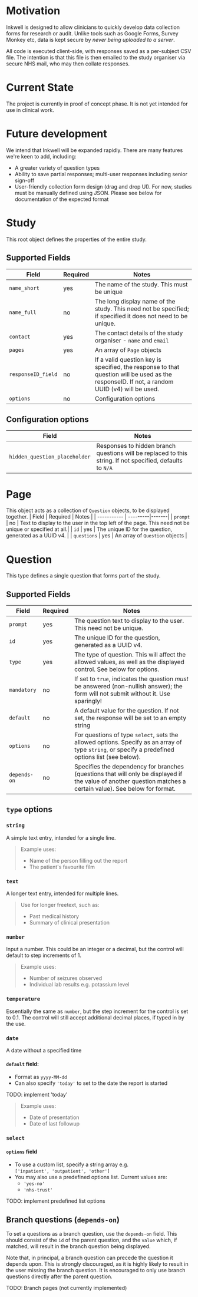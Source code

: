 # Motivation
Inkwell is designed to allow clinicians to quickly develop data collection forms for research or audit. Unlike tools such as Google Forms, Survey Monkey etc, data is kept secure by *never being uploaded to a server*.

All code is executed client-side, with responses saved as a per-subject CSV file. The intention is that this file is then emailed to the study organiser via secure NHS mail, who may then collate responses.

# Current State
The project is currently in proof of concept phase. It is not yet intended for use in clinical work. 

# Future development
We intend that Inkwell will be expanded rapidly. There are many features we're keen to add, including:
* A greater variety of question types
* Ability to save partial responses; multi-user responses including senior sign-off
* User-friendly collection form design (drag and drop UI). For now, studies must be manually defined using JSON. Please see below for documentation of the expected format

# Study
This root object defines the properties of the entire study. 
## Supported Fields 
| Field       | Required | Notes |
|-------------|----------|-------|
| `name_short`      | yes      | The name of the study. This must be unique|
| `name_full` | no       | The long display name of the study. This need not be specified; if specified it does not need to be unique. |
| `contact`   | yes      | The contact details of the study organiser - `name` and `email` |
| `pages`     | yes      |  An array of `Page` objects |
| `responseID_field` | no | If a valid question key is specified, the response to that question will be used as the responseID. If not, a random UUID (v4) will be used. |
| `options`   | no       | Configuration options      |

## Configuration options
| Field       | Notes |
|-------------|-------|
| `hidden_question_placeholder`| Responses to hidden branch questions will be replaced to this string. If not specified, defaults to `N/A` |


# Page
This object acts as a collection of `Question` objects, to be displayed together. 
| Field       | Required | Notes |
| ----------- | ---------|-------|
| `prompt`    | no      | Text to display to the user in the top left of the page. This need not be unique or specified at all.|
| `id`        | yes      | The unique ID for the question, generated as a UUID v4. |
| `questions` | yes     | An array of `Question` objects |

# Question 
This type defines a single question that forms part of the study.
## Supported Fields 
| Field       | Required | Notes |
| ----------- | ---------|-------|
| `prompt`    | yes      | The question text to display to the user. This need not be unique.|
| `id`        | yes      | The unique ID for the question, generated as a UUID v4. |
| `type`      | yes      | The type of question. This will affect the allowed values, as well as the displayed control. See below for options. |
| `mandatory` | no       | If set to `true`, indicates the question *must* be answered (non-nullish answer); the form will not submit without it. Use sparingly! |
| `default`   | no       | A default value for the question. If not set, the response will be set to an empty string |
| `options`   | no       | For questions of type `select`, sets the allowed options. Specify as an array of type `string`, or specify a predefined options list (see below).
| `depends-on`| no       | Specifies the dependency for branches (questions that will only be displayed if the value of another question matches a certain value). See below for format.|

##  `type` options
### `string`
A simple text entry, intended for a single line. 

> Example uses:
>  * Name of the person filling out the report
>  * The patient's favourite film

### `text`
A longer text entry, intended for multiple lines.

> Use for longer freetext, such as:
>  * Past medical history
>  * Summary of clinical presentation

### `number`
Input a number. This could be an integer or a decimal, but the control will default to step increments of 1.

> Example uses:
>  * Number of seizures observed
>  * Individual lab results e.g. potassium level

### `temperature`
Essentially the same as `number`, but the step increment for the control is set to 0.1. The control will still accept additional decimal places, if typed in by the use.

### `date`
A date without a specified time
#### `default` field:
* Format as `yyyy-MM-dd` 
* Can also specify `'today'` to set to the date the report is started 

TODO: implement 'today'

> Example uses:
> * Date of presentation
> * Date of last followup

### `select`
#### `options` field
* To use a custom list, specify a string array e.g.  
    ```['inpatient', 'outpatient', 'other']```
* You may also use a predefined options list. Current values are:
  * `'yes-no'`
  * `'nhs-trust'`

TODO: implement predefined list options

## Branch questions (`depends-on`)

To set a questions as a branch question, use the `depends-on` field. This should consist of the `id` of the parent question, and the `value` which, if matched, will result in the branch question being displayed. 

Note that, in principal, a branch question can precede the question it depends upon. This is strongly discouraged, as it is highly likely to result in the user missing the branch question. It is encouraged to only use branch questions directly after the parent question.

TODO: Branch pages (not currently implemented)